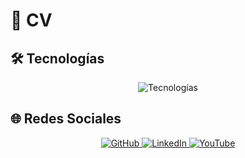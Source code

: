 # 💼 CV

## 🛠 Tecnologías

<p align="center">
  <img src="https://readme-typing-svg.herokuapp.com?font=Fira+Code&size=22&duration=3000&pause=1000&color=A855F7&center=true&vCenter=true&width=500&lines=HTML+%7C+CSS+%7C+JavaScript;Full+Stack+Developer" alt="Tecnologías">
</p>

## 🌐 Redes Sociales

<p align="center">
  <a href="https://github.com/Crisz360" target="_blank">
    <img src="https://img.shields.io/badge/GitHub-Crisz360-181717?style=for-the-badge&logo=github&logoColor=white" alt="GitHub">
  </a>
  <!-- LinkedIn -->
  <a href="https://linkedin.com/in/cristian-escamilla360" target="_blank">
    <img src="https://img.shields.io/badge/LinkedIn-Cristian_Escamilla-0A66C2?style=for-the-badge&logo=linkedin&logoColor=white" alt="LinkedIn">
  </a>
  <!-- YouTube -->
  <a href="https://youtube.com/Crisz360" target="_blank">
    <img src="https://img.shields.io/badge/YouTube-Crisz360-FF0000?style=for-the-badge&logo=youtube&logoColor=white" alt="YouTube">
  </a>
</p>

